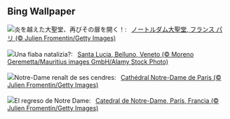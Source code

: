 ## Bing Wallpaper
![](https://www.bing.com/th?id=OHR.ReopeningNotreDame_JA-JP8512031523_UHD.jpg&w=1000)炎を越えた大聖堂、再びその扉を開く！:&nbsp;&ensp;[ノートルダム大聖堂, フランス パリ (© Julien Fromentin/Getty Images)](https://www.bing.com/th?id=OHR.ReopeningNotreDame_JA-JP8512031523_UHD.jpg)
<br><br/>
![](https://www.bing.com/th?id=OHR.PonteDeellImmacolata_IT-IT7974246156_UHD.jpg&w=1000)Una fiaba natalizia?:&nbsp;&ensp;[Santa Lucia, Belluno, Veneto (© Moreno Geremetta/Mauritius images GmbH/Alamy Stock Photo)](https://www.bing.com/th?id=OHR.PonteDeellImmacolata_IT-IT7974246156_UHD.jpg)
<br><br/>
![](https://www.bing.com/th?id=OHR.ReopeningNotreDame_FR-FR5165801809_UHD.jpg&w=1000)Notre-Dame renaît de ses cendres:&nbsp;&ensp;[Cathédral Notre-Dame de Paris (© Julien Fromentin/Getty Images)](https://www.bing.com/th?id=OHR.ReopeningNotreDame_FR-FR5165801809_UHD.jpg)
<br><br/>
![](https://www.bing.com/th?id=OHR.ReopeningNotreDame_ES-ES6883823963_UHD.jpg&w=1000)El regreso de Notre Dame:&nbsp;&ensp;[Catedral de Notre-Dame, París, Francia (© Julien Fromentin/Getty Images)](https://www.bing.com/th?id=OHR.ReopeningNotreDame_ES-ES6883823963_UHD.jpg)
<br><br/>
